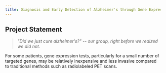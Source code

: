 ```yaml
---
title: Diagnosis and Early Detection of Alzheimer's through Gene Expression
---
```

## Project Statement

>*"Did we just cure alzheimer's?" -- our group, right before we realzed we did not.*

For some patients, gene expression tests, particularly for a small number of targeted genes, may be relatively inexpensive and less invasive compared to traditional methods such as radiolabeled PET scans.


